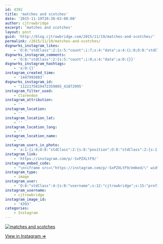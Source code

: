 ```yaml
---
id: 4392
title: 'matches and scotches'
date: '2015-11-19T20:30:03-08:00'
author: cjtrowbridge
excerpt: 'matches and scotches'
layout: post
guid: 'http://blog.cjtrowbridge.com/2015/11/19/matches-and-scotches/'
permalink: /2015/11/19/matches-and-scotches/
dsgnwrks_instagram_likes:
    - 'O:8:"stdClass":2:{s:5:"count";i:7;s:4:"data";a:4:{i:0;O:8:"stdClass":4:{s:8:"username";s:8:"tajster6";s:15:"profile_picture";s:107:"https://igcdn-photos-h-a.akamaihd.net/hphotos-ak-xft1/t51.2885-19/10953743_766019766801055_1233278442_a.jpg";s:2:"id";s:9:"194654656";s:9:"full_name";s:11:"The Tajster";}i:1;O:8:"stdClass":4:{s:8:"username";s:13:"harryrhenneck";s:15:"profile_picture";s:99:"https://scontent.cdninstagram.com/hphotos-prn/t51.2885-19/10748091_1567614103451275_960189444_a.jpg";s:2:"id";s:9:"209151108";s:9:"full_name";s:3:"HRH";}i:2;O:8:"stdClass":4:{s:8:"username";s:20:"tequilamockingbird89";s:15:"profile_picture";s:100:"https://scontent.cdninstagram.com/hphotos-xpa1/t51.2885-19/11379913_1590068004596182_593576153_a.jpg";s:2:"id";s:8:"42374686";s:9:"full_name";s:20:"tequilamockingbird89";}i:3;O:8:"stdClass":4:{s:8:"username";s:19:"christopher___garay";s:15:"profile_picture";s:100:"https://scontent.cdninstagram.com/hphotos-xpf1/t51.2885-19/11078876_1569972113267538_546654529_a.jpg";s:2:"id";s:8:"48711966";s:9:"full_name";s:17:"Christopher Garay";}}}'
dsgnwrks_instagram_comments:
    - 'O:8:"stdClass":2:{s:5:"count";i:0;s:4:"data";a:0:{}}'
dsgnwrks_instagram_hashtags:
    - 'a:0:{}'
instagram_created_time:
    - '1447993803'
dsgnwrks_instagram_id:
    - '1122175819472359805_41872995'
instagram_filter_used:
    - Clarendon
instagram_attribution:
    - ''
instagram_location:
    - ''
instagram_location_lat:
    - ''
instagram_location_long:
    - ''
instagram_location_name:
    - ''
instagram_users_in_photo:
    - 'a:1:{i:0;O:8:"stdClass":2:{s:8:"position";O:8:"stdClass":2:{s:1:"y";d:0.35347223;s:1:"x";d:0.17569445;}s:4:"user";O:8:"stdClass":4:{s:8:"username";s:8:"jion_916";s:15:"profile_picture";s:108:"https://scontent.cdninstagram.com/hphotos-xfp1/t51.2885-19/s150x150/11934753_875475449195304_751906029_a.jpg";s:2:"id";s:9:"193181260";s:9:"full_name";s:14:"Jion Azarabadi";}}}'
instagram_link:
    - 'https://instagram.com/p/-SxPZXLtF9/'
instagram_embed_code:
    - "\n<iframe src=\"https://instagram.com/p/-SxPZXLtF9/embed/\" width=\"612\" height=\"710\" frameborder=\"0\" scrolling=\"no\" allowtransparency=\"true\" class=\"insta-image-embed\"></iframe>\n"
instagram_type:
    - image
instagram_user:
    - 'O:8:"stdClass":4:{s:8:"username";s:12:"cjtrowbridge";s:15:"profile_picture";s:109:"https://scontent.cdninstagram.com/hphotos-xat1/t51.2885-19/s150x150/12081186_1759494767611229_280555941_a.jpg";s:2:"id";s:8:"41872995";s:9:"full_name";s:13:"CJ Trowbridge";}'
instagram_username:
    - cjtrowbridge
instagram_image_id:
    - '4393'
categories:
    - Instagram
---
```


[![matches and scotches](https://blog.cjtrowbridge.com/wp-content/uploads/2015/11/1447993803-1-1.jpg)](https://instagram.com/p/-SxPZXLtF9/)

[View in Instagram ⇒](https://instagram.com/p/-SxPZXLtF9/)